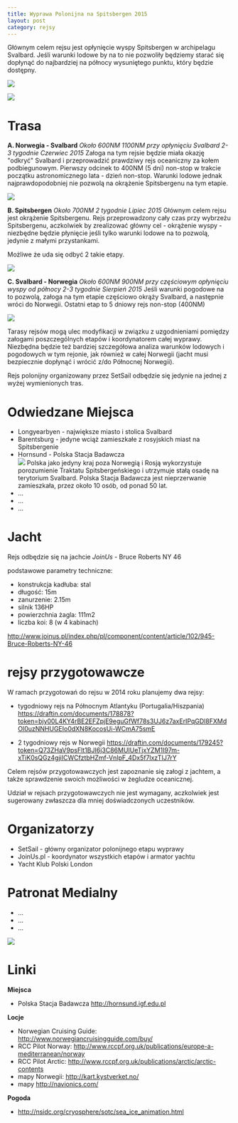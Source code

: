 ```yaml
---
title: Wyprawa Polonijna na Spitsbergen 2015
layout: post
category: rejsy
---
```

Głównym celem rejsu jest opłynięcie wyspy Spitsbergen w archipelagu Svalbard.
Jeśli warunki lodowe by na to nie pozwoliły będziemy starać się dopłynąć do najbardziej na północy wysuniętego punktu, który będzie dostępny.


![](https://draftin.com:443/images/3982?token=42UGxPPjuns5FvmTD3yKu00XrKNsujVi5jD3dyRWDADPoEedVxiluQ55qcmp_EwXS2MH1ndw3BhlWUhR_sUSamM)

![](https://draftin.com:443/images/3963?token=tldcLZwQ4HPtXAgnVcV0DjpskQO7mu-DrhVtIc0CS5jhpl9DtU0OBAEXCk8bgbd5uwB1ti642twBbxuYs2j79Dc) 


Trasa
======
**A. Norwegia - Svalbard**
*Około 600NM*
*1100NM przy opłynięciu Svalbard*
*2-3 tygodnie*
*Czerwiec 2015*
Załoga na tym rejsie będzie miała okazję "odkryć" Svalbard i przeprowadzić prawdziwy rejs oceaniczny za kołem podbiegunowym. Pierwszy odcinek to 400NM (5 dni) non-stop w trakcie początku astronomicznego lata - dzień non-stop.
Warunki lodowe jednak najprawdopodobniej nie pozwolą na okrążenie Spitsbergenu na tym etapie.

![](https://draftin.com:443/images/3979?token=RT5fKX36S5hPDj_CiHsWFeihYAk9MAyLPjeCCTWNyy1AF0n8Vc4zcaq4UICeo0zbaXT3I1pFDDq9Wvd_IEIZ0GY) 

**B. Spitsbergen**
*Około 700NM*
*2 tygodnie*
*Lipiec 2015*
Głównym celem rejsu jest okrążenie Spitsbergenu.
Rejs przeprowadzony cały czas przy wybrzeżu Spitsbergenu, aczkolwiek by zrealizować główny cel - okrążenie wyspy - niezbędne będzie płynięcie jeśli tylko warunki lodowe na to pozwolą, jedynie z małymi przystankami.

Możliwe że uda się odbyć 2 takie etapy.

![](https://draftin.com:443/images/3980?token=YRb73wuQ0bR2ZMUviX654KQGmHKMF8CE2Nio5q_2NpwDBUCJX4Kcfq0rMVgBWoUY3pqsRtMfLpiIrtWyoijRfNE) 

**C. Svalbard - Norwegia**
*Około 600NM*
*900NM przy częściowym opłynięciu wyspy od północy*
*2-3 tygodnie*
*Sierpień 2015*
Jeśli warunki pogodowe na to pozwolą, załoga na tym etapie częściowo okrąży Svalbard, a następnie wróci do Norwegii.
Ostatni etap to 5 dniowy rejs non-stop (400NM)

![](https://draftin.com:443/images/3983?token=qQ8q7hKtmvjW7Oq00YWLa605KttfpRxWdr18yc-7Q3-dczj6J6m9W5wQNd6nJf98Av1-L4sVvac3dLW64mJErYc) 

Tarasy rejsów mogą ulec modyfikacji w związku z uzgodnieniami pomiędzy załogami poszczególnych etapów i koordynatorem całej wyprawy.
Niezbędna będzie też bardziej szczegółowa analiza warunków lodowych i pogodowych w tym rejonie, jak również w całej Norwegii (jacht musi bezpiecznie dopłynąć i wrócić z/do Północnej Norwegii).

Rejs polonijny organizowany przez SetSail odbędzie się jedynie na jednej z wyżej wymienionych tras.


Odwiedzane Miejsca
===================
* Longyearbyen - największe miasto i stolica Svalbard
* Barentsburg - jedyne wciąż zamieszkałe z rosyjskich miast na Spitsbergenie
* Hornsund - Polska Stacja Badawcza  
![](https://draftin.com:443/images/3978?token=5vFk1Wn6q5kFk5Fgzf4GO4tMVoVXbIad111eQYIKltK9yE78a2FRes4EbYZrsPvIy6_iqWShKA2BuIDGwc4tXr0) 
Polska jako jedyny kraj poza Norwegią i Rosją wykorzystuje porozumienie Traktatu Spitsbergeńskiego i utrzymuje stałą osadę na terytorium Svalbard. Polska Stacja Badawcza jest nieprzerwanie zamieszkała, przez około 10 osób, od ponad 50 lat.
* ...
* ...
* ...


Jacht
======
Rejs odbędzie się na jachcie *JoinUs* - Bruce Roberts NY 46

podstawowe parametry techniczne:

* konstrukcja kadłuba: stal
* długość: 15m
* zanurzenie: 2.15m
* silnik 136HP
* powierzchnia żagla: 111m2
* liczba koi: 8 (w 4 kabinach)

http://www.joinus.pl/index.php/pl/component/content/article/102/945-Bruce-Roberts-NY-46


rejsy przygotowawcze
=====================
W ramach przygotowań do rejsu w 2014 roku planujemy dwa rejsy:

* tygodniowy rejs na Północnym Atlantyku (Portugalia/Hiszpania)
https://draftin.com/documents/178878?token=bjy00L4KY4rBE2EFZpjE9eguGfWf78s3UJ6z7axErIPqGDl8FXMdOl0uzNNHUGEIo0dXN8KocosUi-WCmA75smE

* 2 tygodniowy rejs w Norwegii 
https://draftin.com/documents/179245?token=Q73ZHaV9psFlt1BJI6j3C86MUIUeTjxYZM1I97m-xTiK0sQGz4gjiICWCfztbHZmf-VnIpF_4Dx5f7lxzTIJ7rY

Celem rejsów przygotowawczych jest zapoznanie się załogi z jachtem, a także sprawdzenie swoich możliwości w żegludze oceanicznej.

Udział w rejsach przygotowawczych nie jest wymagany, aczkolwiek jest sugerowany zwłaszcza dla mniej doświadczonych uczestników.


Organizatorzy
==============
* SetSail - główny organizator polonijnego etapu wyprawy  
* JoinUs.pl - koordynator wszystkich etapów i armator yachtu   
* Yacht Klub Polski London  


Patronat Medialny
==================
* ...
* ...
* ...


![](https://draftin.com:443/images/3981?token=lx_H91wWkgnmO5g4ix5A4R_l0cxn-ZFZ18BEWy1vIZvtvnGgnUtSBMesmhSSs7FSauonCV6LcsllSFtcn0zZc3E) 


Linki
=======
**Miejsca**

* Polska Stacja Badawcza http://hornsund.igf.edu.pl

**Locje**

* Norwegian Cruising Guide: http://www.norwegiancruisingguide.com/buy/
* RCC Pilot Norway: http://www.rccpf.org.uk/publications/europe-a-mediterranean/norway
* RCC Pilot Arctic: http://www.rccpf.org.uk/publications/arctic/arctic-contents
* mapy Norwegii: http://kart.kystverket.no/
* mapy http://navionics.com/

**Pogoda**

* http://nsidc.org/cryosphere/sotc/sea_ice_animation.html